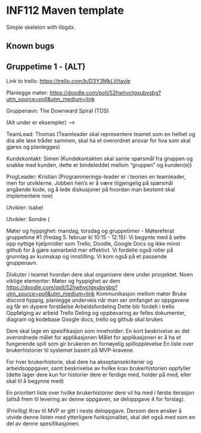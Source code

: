 # INF112 Maven template 
Simple skeleton with libgdx. 


## Known bugs





## Gruppetime 1 - (ALT)

Link to trello: https://trello.com/b/D3Y3MkLV/tavle

Planlegge møter: https://doodle.com/poll/52hwhvctgxubvsbg?utm_source=poll&utm_medium=link

Gruppenavn: The Downward Spiral (TDS)

(Alt under er eksempler)
-->

TeamLead: Thomas (Teamleader skal representere teamet som en helhet og dra alle løse tråder sammen, skal ha et overordnet ansvar for hva som skal gjøres og planlegges)

Kundekontakt: Simen (Kundekontakten skal samle spørsmål fra gruppen og snakke med kunden, dette er bindeleddet mellom “gruppen” og kunden(e))

ProgLeader: Kristian (Programmerings-leader er i teorien en teamleader, men for utviklerne. Jobben hen’s er å være tilgjengelig på spørsmål angående kode, og å lede diskusjoner på hvordan man bestemt skal implementere noe)

Utvikler: Isabel

Utvikler: Sondre (



Møter og hyppighet: mandag, torsdag og gruppetimer -
Møtereferat gruppetime #1 (fredag 5. februar kl 10:15 - 12:15):
Vi begynte med å sette opp nyttige hjelpmidler som Trello, Doodle, Google Docs og ikke minst github for å gjøre samarbeid mer effektivt.
Vi fordelte også roller på grunnlag av kunnskap og innstilling. Vi kom også på et passende gruppenavn. 













Diskuter i teamet hvordan dere skal organisere dere under prosjektet. Noen viktige elementer:
Møter og hyppighet av dem
https://doodle.com/poll/52hwhvctgxubvsbg?utm_source=poll&utm_medium=link
Kommunikasjon mellom møter
Bruke discord hyppig, planlegge underveis når man ser omfanget av oppgavene og får en dypere forståelse
Arbeidsfordeling
Dette blir fordelt i trello
Oppfølging av arbeid
Trello
Deling og oppbevaring av felles dokumenter, diagram og kodebase
Google docs, trello og github skal brukes




Dere skal lage en spesifikasjon som inneholder:
En kort beskrivelse av det overordnede målet for applikasjonen
Målet for applikasjonen er å ha et fungerende spill som gir brukeren en fornøyelig spillopplevelse
En liste over brukerhistorier til systemet basert på MVP-kravene.

For hver brukerhistorie, skal dere ha akseptansekriterier og arbeidsoppgaver, samt beskrivelse av hvilke krav brukerhistorien oppfyller (dette lager dere kun for historier dere er ferdige med, holder på med, eller skal til å begynne med)

En prioritert liste over hvilke brukerhistorier dere vil ha med i første iterasjon (altså frem til levering av denne oppgaven, se deloppgave 4 for forslag).

(Frivillig) Krav til MVP er gitt i neste deloppgave. Dersom dere ønsker å utvide denne listen med ytterligere funksjonalitet, skal det også med som en del av denne spesifikasjonen.
 


